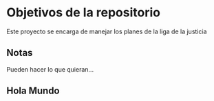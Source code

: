 # Objetivos de la repositorio

Este proyecto se encarga de manejar los planes de la liga de la justicia


## Notas
Pueden hacer lo que quieran...

## Hola Mundo
